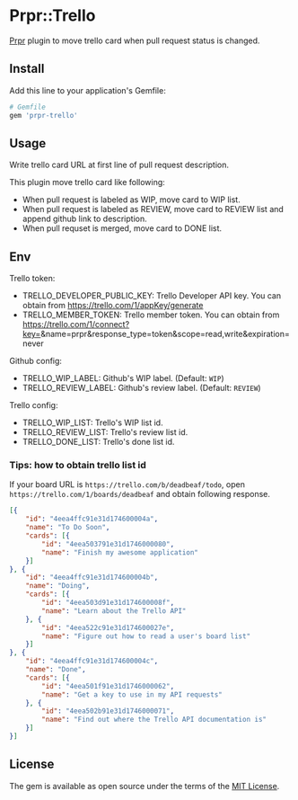 # Prpr::Trello

[Prpr](https://github.com/mzp/prpr) plugin to move trello card when pull request status is changed.

## Install

Add this line to your application's Gemfile:

```ruby
# Gemfile
gem 'prpr-trello'
```

## Usage
Write trello card URL at first line of pull request description.

This plugin move trello card like following:

 * When pull request is labeled as WIP, move card to WIP list.
 * When pull request is labeled as REVIEW, move card to REVIEW list and append github link to description.
 * When pull requset is merged, move card to DONE list.

## Env

Trello token:

 * TRELLO_DEVELOPER_PUBLIC_KEY: Trello Developer API key. You can obtain from https://trello.com/1/appKey/generate
 * TRELLO_MEMBER_TOKEN: Trello member token. You can obtain from https://trello.com/1/connect?key=<your developer public key>&name=prpr&response_type=token&scope=read,write&expiration=never

Github config:

 * TRELLO_WIP_LABEL: Github's WIP label. (Default: `WIP`)
 * TRELLO_REVIEW_LABEL: Github's review label. (Default: `REVIEW`)

Trello config:

 * TRELLO_WIP_LIST: Trello's WIP list id.
 * TRELLO_REVIEW_LIST: Trello's review list id.
 * TRELLO_DONE_LIST: Trello's done list id.

### Tips: how to obtain trello list id
If your board URL is `https://trello.com/b/deadbeaf/todo`, open `https://trello.com/1/boards/deadbeaf` and obtain following response.

```json
[{
    "id": "4eea4ffc91e31d174600004a",
    "name": "To Do Soon",
    "cards": [{
        "id": "4eea503791e31d1746000080",
        "name": "Finish my awesome application"
    }]
}, {
    "id": "4eea4ffc91e31d174600004b",
    "name": "Doing",
    "cards": [{
        "id": "4eea503d91e31d174600008f",
        "name": "Learn about the Trello API"
    }, {
        "id": "4eea522c91e31d174600027e",
        "name": "Figure out how to read a user's board list"
    }]
}, {
    "id": "4eea4ffc91e31d174600004c",
    "name": "Done",
    "cards": [{
        "id": "4eea501f91e31d1746000062",
        "name": "Get a key to use in my API requests"
    }, {
        "id": "4eea502b91e31d1746000071",
        "name": "Find out where the Trello API documentation is"
    }]
}]
```

## License

The gem is available as open source under the terms of the [MIT License](http://opensource.org/licenses/MIT).

